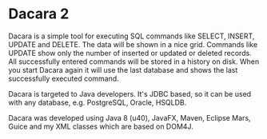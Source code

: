 # Dacara 2 #

Dacara is a simple tool for executing SQL commands like SELECT, INSERT, UPDATE and DELETE.
The data will be shown in a nice grid.
Commands like UPDATE show only the number of inserted or updated or deleted records.
All successfully entered commands will be stored in a history on disk.
When you start Dacara again it will use the last database and shows the last successfully executed command.

Dacara is targeted to Java developers.
It's JDBC based, so it can be used with any database, e.g. PostgreSQL, Oracle, HSQLDB.

Dacara was developed using Java 8 (u40), JavaFX, Maven, Eclipse Mars, Guice and my XML classes which are based on DOM4J.
